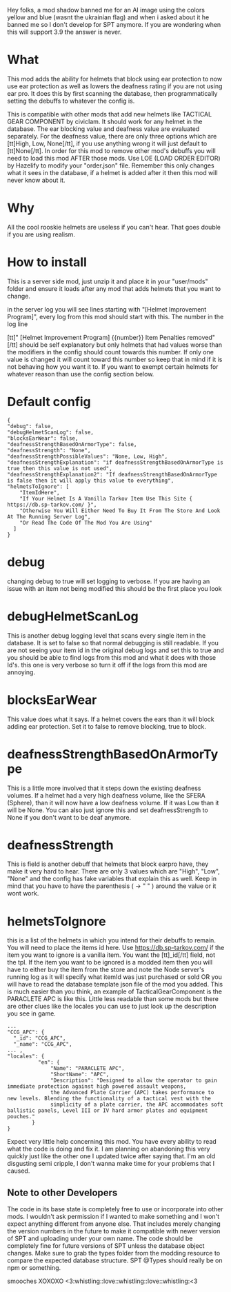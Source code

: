 Hey folks, a mod shadow banned me for an AI image using the colors yellow and blue (wasnt the ukrainian flag) and when i asked about it he banned me so I don't develop for SPT anymore. If you are wondering when this will support 3.9 the answer is never.

# What

This mod adds the ability for helmets that block using ear protection to now use ear protection as well as lowers the deafness rating if you are not using ear pro. It does this by first scanning the database, then programmatically setting the debuffs to whatever the config is.



This is compatible with other mods that add new helmets like TACTICAL GEAR COMPONENT by civicIam. It should work for any helmet in the database. The ear blocking value and deafness value are evaluated separately. For the deafness value, there are only three options which are [tt]High, Low, None[/tt], if you use anything wrong it will just default to [tt]None[/tt]. In order for this mod to remove other mod's debuffs you will need to load this mod AFTER those mods. Use LOE (LOAD ORDER EDITOR) by Hazelify to modify your "order.json" file. Remember this only changes what it sees in the database, if a helmet is added after it then this mod will never know about it.



# Why

All the cool rooskie helmets are useless if you can't hear. That goes double if you are using realism.



# How to install

This is a server side mod, just unzip it and place it in your "user/mods" folder and ensure it loads after any mod that adds helmets that you want to change.



in the server log you will see lines starting with "[Helmet Improvement Program]", every log from this mod should start with this. The number in the log line

[tt]" [Helmet Improvement Program] {{number}} Item Penalties removed"[/tt] should be self explanatory but only helmets that had values worse than the modifiers in the config should count towards this number. If only one value is changed it will count toward this number so keep that in mind if it is not behaving how you want it to. If you want to exempt certain helmets for whatever reason than use the config section below.



# Default config



    {
    "debug": false,
    "debugHelmetScanLog": false,
    "blocksEarWear": false,
    "deafnessStrengthBasedOnArmorType": false,
    "deafnessStrength": "None",
    "deafnessStrengthPossibleValues": "None, Low, High",
    "deafnessStrengthExplanation": "if deafnessStrengthBasedOnArmorType is true then this value is not used",
    "deafnessStrengthExplanation2": "If deafnessStrengthBasedOnArmorType is false then it will apply this value to everything",
    "helmetsToIgnore": [
        "ItemIdHere",
        "If Your Helmet Is A Vanilla Tarkov Item Use This Site { https://db.sp-tarkov.com/ }",
        "Otherwise You Will Either Need To Buy It From The Store And Look At The Running Server Log",
        "Or Read The Code Of The Mod You Are Using"
      ]
    }


# debug

changing debug to true will set logging to verbose. If you are having an issue with an item not being modified this should be the first place you look



# debugHelmetScanLog

This is another debug logging level that scans every single item in the database. It is set to false so that normal debugging is still readable. If you are not seeing your item id in the original debug logs and set this to true and you should be able to find logs from this mod and what it does with those Id's. this one is very verbose so turn it off if the logs from this mod are annoying.



# blocksEarWear

This value does what it says. If a helmet covers the ears than it will block adding ear protection. Set it to false to remove blocking, true to block.



# deafnessStrengthBasedOnArmorType

This is a little more involved that it steps down the existing deafness volumes. If a helmet had a very high deafness volume, like the SFERA (Sphere), than it will now have a low deafness volume. If it was Low than it will be None. You can also just ignore this and set deafnessStrength to None if you don't want to be deaf anymore.



# deafnessStrength

This is field is another debuff that helmets that block earpro have, they make it very hard to hear. There are only 3 values which are "High", "Low", "None" and the config has fake variables that explain this as well. Keep in mind that you have to have the parenthesis ( -> " " ) around the value or it wont work.



# helmetsToIgnore

this is a list of the helmets in which you intend for their debuffs to remain. You will need to place the items id here. Use https://db.sp-tarkov.com/ if the item you want to ignore is a vanilla item. You want the [tt]_id[/tt] field, not the tpl. If the item you want to be ignored is a modded item then you will have to either buy the item from the store and note the Node server's running log as it will specify what itemId was just purchased or sold OR you will have to read the database template json file of the mod you added. This is much easier than you think, an example of TacticalGearComponent is the PARACLETE APC is like this. Little less readable than some mods but there are other clues like the locales you can use to just look up the description you see in game.



    ...
    "CCG_APC": {      
      "_id": "CCG_APC",
      "_name": "CCG_APC",
    ... ,
    "locales": {
              "en": {
                  "Name": "PARACLETE APC",
                  "ShortName": "APC",
                  "Description": "Designed to allow the operator to gain immediate protection against high powered assault weapons, 
                  the Advanced Plate Carrier (APC) takes performance to new levels. Blending the functionality of a tactical vest with the
                  simplicity of a plate carrier, the APC accommodates soft ballistic panels, Level III or IV hard armor plates and equipment pouches."
            }
    }






Expect very little help concerning this mod. You have every ability to read what the code is doing and fix it. I am planning on abandoning this very quickly just like the other one I updated twice after saying that. I'm an old disgusting semi cripple, I don't wanna make time for your problems that I caused.





## Note to other Developers

The code in its base state is completely free to use or incorporate into other mods. I wouldn't ask permission if I wanted to make something and I won't expect anything different from anyone else. That includes merely changing the version numbers in the future to make it compatible with newer version of SPT and uploading under your own name. The code should be completely fine for future versions of SPT unless the database object changes. Make sure to grab the types folder from the modding resource to compare the expected database structure. SPT @Types should really be on npm or something.



smooches XOXOXO <3:whistling::love::whistling::love::whistling:<3
